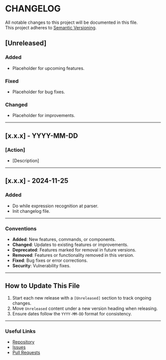 <!--
Part of the Ziv Programming Language, under the Apache License v2.0 with LLVM
See /LICENSE for license details.
SPDX-License-Identifier: Apache-2.0 WITH LLVM-exception
-->

# CHANGELOG

All notable changes to this project will be documented in this file.  
This project adheres to [Semantic Versioning](https://semver.org/).

## [Unreleased]

### Added
- Placeholder for upcoming features.

### Fixed
- Placeholder for bug fixes.

### Changed
- Placeholder for improvements.

---

## [x.x.x] - YYYY-MM-DD

### [Action]
- [Description]

---

## [x.x.x] - 2024-11-25

### Added
- Do while expression recognition at parser.
- Init changelog file.

---

### Conventions

- **Added**: New features, commands, or components.
- **Changed**: Updates to existing features or improvements.
- **Deprecated**: Features marked for removal in future versions.
- **Removed**: Features or functionality removed in this version.
- **Fixed**: Bug fixes or error corrections.
- **Security**: Vulnerability fixes.

---

## How to Update This File
1. Start each new release with a `[Unreleased]` section to track ongoing changes.
2. Move `Unreleased` content under a new version heading when releasing.
3. Ensure dates follow the `YYYY-MM-DD` format for consistency.

---

### Useful Links

- [Repository](https://github.com/ziv-language)
- [Issues](https://github.com/ziv-language/issues)
- [Pull Requests](https://github.com/ziv-language/pulls)

